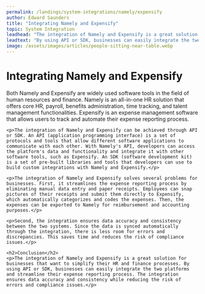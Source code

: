 ```yaml
---
permalink: /landings/system-integrations/namely/expensify
author: Edward Saunders
title: "Integrating Namely and Expensify"
topic: System Integration
leadhead: "The integration of Namely and Expensify is a great solution for businesses that want to simplify their HR and finance processes"
leadtext: "By using API or SDK, businesses can easily integrate the two platforms and streamline their expense reporting process. The integration ensures data accuracy and consistency while reducing the risk of errors and compliance issues."
image: /assets/images/articles/people-sitting-near-table.webp
---
```

<div class="arttext">	<h1>Integrating Namely and Expensify</h1>
	<p>Both Namely and Expensify are widely used software tools in the field of human resources and finance. Namely is an all-in-one HR solution that offers core HR, payroll, benefits administration, time tracking, and talent management functionalities. Expensify is an expense management software that allows users to track and automate their expense reporting process.</p>

	<p>The integration of Namely and Expensify can be achieved through API or SDK. An API (application programming interface) is a set of protocols and tools that allow different software applications to communicate with each other. With Namely's API, developers can access the platform's data and functionality and integrate it with other software tools, such as Expensify. An SDK (software development kit) is a set of pre-built libraries and tools that developers can use to build custom integrations with Namely and Expensify.</p>

	<p>The integration of Namely and Expensify solves several problems for businesses. First, it streamlines the expense reporting process by eliminating manual data entry and paper receipts. Employees can snap pictures of their receipts and submit them directly to Expensify, which automatically categorizes and codes the expenses. Then, the expenses can be exported to Namely for reimbursement and accounting purposes.</p>

	<p>Second, the integration ensures data accuracy and consistency between the two systems. Since the data is synced automatically through the integration, there is less room for errors and discrepancies. This saves time and reduces the risk of compliance issues.</p>

	<h2>Conclusion</h2>
	<p>The integration of Namely and Expensify is a great solution for businesses that want to simplify their HR and finance processes. By using API or SDK, businesses can easily integrate the two platforms and streamline their expense reporting process. The integration ensures data accuracy and consistency while reducing the risk of errors and compliance issues.</p>
</div>